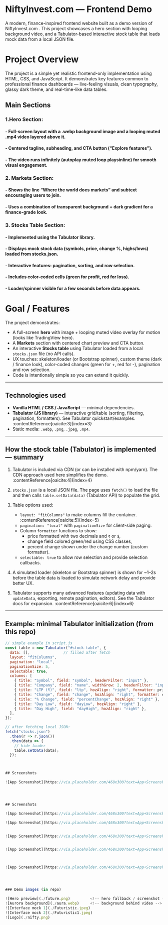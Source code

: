 
# NiftyInvest.com — Frontend Demo

A modern, finance-inspired frontend website built as a demo version of NiftyInvest.com
.
This project showcases a hero section with looping background video, and a Tabulator-based interactive stock table that loads mock data from a local JSON file.

# Project Overview
The project is a simple yet realistic frontend-only implementation using HTML, CSS, and JavaScript.
It demonstrates key features common to professional finance dashboards — live-feeling visuals, clean typography, glassy dark theme, and real-time-like data tables.

## Main Sections

### 1.Hero Section:
#### - Full-screen layout with a **.webp** background image and a looping muted **.mp4** video layered above it.

#### - Centered tagline, subheading, and CTA button (“Explore features”).

#### - The video runs infinitely (autoplay muted loop playsinline) for smooth visual engagement.

### 2. Markets Section:
#### - Shows the line “Where the world does markets” and subtext encouraging users to join.

#### - Uses a combination of transparent background + dark gradient for a finance-grade look.

### 3. Stocks Table Section:

#### - Implemented using the Tabulator library.

#### - Displays mock stock data (symbols, price, change %, highs/lows) loaded from stocks.json.

#### - Interactive features: pagination, sorting, and row selection.

#### - Includes color-coded cells (green for profit, red for loss).

#### - Loader/spinner visible for a few seconds before data appears.


# Goal / Features

The project demonstrates:
- A full-screen **hero** with image + looping muted video overlay for motion (looks like TradingView hero).
- A **Markets** section with centered chart preview and CTA button.
- An interactive **Stocks table** using Tabulator loaded from a local `stocks.json` file (no API calls).
- UX touches: skeleton/loader (or Bootstrap spinner), custom theme (dark / finance look), color-coded changes (green for +, red for -), pagination and row selection.
- Code is intentionally simple so you can extend it quickly.

---

## Technologies used

- **Vanilla HTML / CSS / JavaScript** — minimal dependencies.
- **Tabulator (JS library)** — interactive grid/table (sorting, filtering, pagination, formatters). See Tabulator quickstart/examples. :contentReference[oaicite:3]{index=3}
- Static media: `.webp`, `.png`, `.jpeg`, `.mp4`.

---

## How the stock table (Tabulator) is implemented — summary

1. Tabulator is included via CDN (or can be installed with npm/yarn). The CDN approach used here simplifies the demo. :contentReference[oaicite:4]{index=4}

2. `stocks.json` is a local JSON file. The page uses `fetch()` to load the file and then calls `table.setData(data)` (Tabulator API) to populate the grid.

3. Table options used:
   - `layout: "fitColumns"` to make columns fill the container. :contentReference[oaicite:5]{index=5}
   - `pagination: "local"` with `paginationSize` for client-side paging.
   - Column `formatter` functions to show:
     - price formatted with two decimals and `₹` or `$`,
     - change field colored green/red using CSS classes,
     - percent change shown under the change number (custom formatter).
   - `selectable: true` to allow row selection and provide selection callbacks.

4. A simulated loader (skeleton or Bootstrap spinner) is shown for ~1–2s before the table data is loaded to simulate network delay and provide better UX.

5. Tabulator supports many advanced features (updating data with `updateData`, exporting, remote pagination, editors). See the Tabulator docs for expansion. :contentReference[oaicite:6]{index=6}

---

## Example: minimal Tabulator initialization (from this repo)

```js
// simple example in script.js
const table = new Tabulator("#stock-table", {
  data: [],               // filled after fetch
  layout: "fitColumns",
  pagination: "local",
  paginationSize: 5,
  selectable: true,
  columns: [
    { title: "Symbol", field: "symbol", headerFilter: "input" },
    { title: "Company", field: "name", widthGrow: 2, headerFilter: "input" },
    { title: "LTP (₹)", field: "ltp", hozAlign: "right", formatter: priceFormatter },
    { title: "Change", field: "change", hozAlign: "right", formatter: changeFormatter },
    { title: "% Change", field: "percentChange", hozAlign: "right" },
    { title: "Day Low", field: "dayLow", hozAlign: "right" },
    { title: "Day High", field: "dayHigh", hozAlign: "right" },
  ],
});

// after fetching local JSON:
fetch("stocks.json")
  .then(r => r.json())
  .then(data => {
    // hide loader
    table.setData(data);
  });


  
## Screenshots

![App Screenshot](https://via.placeholder.com/468x300?text=App+Screenshot+Here)




## Screenshots

![App Screenshot](https://via.placeholder.com/468x300?text=App+Screenshot+Here)

![App Screenshot](https://via.placeholder.com/468x300?text=App+Screenshot+Here)


![App Screenshot](https://via.placeholder.com/468x300?text=App+Screenshot+Here)


![App Screenshot](https://via.placeholder.com/468x300?text=App+Screenshot+Here)



![App Screenshot](https://via.placeholder.com/468x300?text=App+Screenshot+Here)




### Demo images (in repo)

![Hero preview](./future.png)         <!-- hero fallback / screenshot -->
![Aurora background](./aura.webp)     <!-- background behind video -->
![Interface mock 1](./Futuristic.jpeg) 
![Interface mock 2](./Futuristic1.jpeg)
![Logo](./nifty.png)


